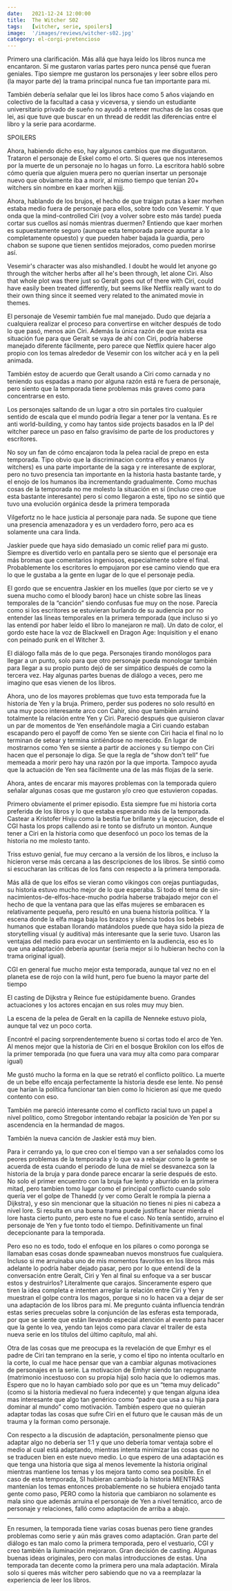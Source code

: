 ```yaml
---
date:   2021-12-24 12:00:00
title:  The Witcher S02
tags:   [witcher, serie, spoilers]
image:  '/images/reviews/witcher-s02.jpg'
category: el-corgi-pretencioso
---
```

Primero una clarificación. Más allá que haya leído los libros nunca me encantaron. Sí me gustaron varias partes pero nunca pensé que fueran geniales. Tipo siempre me gustaron los personajes y leer sobre ellos pero (la mayor parte de) la trama principal nunca fue tan importante para mi.

También debería señalar que lei los libros hace como 5 años viajando en colectivo de la facultad a casa y viceversa, y siendo un estudiante universitario privado de sueño no ayudó a retener muchas de las cosas que lei, asi que tuve que buscar en un thread de reddit las diferencias entre el libro y la serie para acordarme.

SPOILERS

Ahora, habiendo dicho eso, hay algunos cambios que me disgustaron. Trataron el personaje de Eskel como el orto. Si queres que nos interesemos por la muerte de un personaje no lo hagas un forro. La escritora habló sobre cómo quería que alguien muera pero no querían insertar un personaje nuevo que obviamente iba a morir, al mismo tiempo que tenían 20+ witchers sin nombre en kaer morhen kjjjj.

Ahora, hablando de los brujos, el hecho de que traigan putas a kaer morhen estaba medio fuera de personaje para ellos, sobre todo con Vesemir. Y que onda que la mind-controlled Ciri (voy a  volver sobre esto más tarde) pueda cortar sus cuellos así nomás mientras duermen? Entiendo que kaer morhen es supuestamente seguro (aunque esta temporada parece apuntar a lo completamente opuesto) y que pueden haber bajada la guardia, pero chabon se supone que tienen sentidos mejorados, como pueden morirse así.

Vesemir's character was also mishandled. I doubt he would let anyone go through the witcher herbs after all he's been through, let alone Ciri. Also that whole plot was there just so Geralt goes out of there with Ciri, could have easily been treated differently, but seems like Netflix really want to do their own thing since it seemed very related to the animated movie in themes.

El personaje de Vesemir también fue mal manejado. Dudo que dejaría a cualquiera realizar el proceso para convertirse en witcher después de todo lo que pasó, menos aún Ciri. Además la única razón de que exista esa situación fue para que Geralt se vaya de ahí con Ciri, podría haberse manejado diferente fácilmente, pero parece que Netflix quiere hacer algo propio con los temas alrededor de Vesemir con los witcher acá y en la peli animada.

También estoy de acuerdo que Geralt usando a Ciri como carnada y no teniendo sus espadas a mano por alguna razón está re fuera de personaje, pero siento que la temporada tiene problemas más graves como para concentrarse en esto.

Los personajes saltando de un lugar a otro sin portales tiro cualquier sentido de escala que el mundo podría llegar a tener por la ventana. Es re anti world-building, y como hay tantos side projects basados en la IP del witcher parece un paso en falso gravísimo de parte de los productores y escritores.

No soy un fan de cómo encajaron toda la pelea racial de prepo en esta temporada. Tipo obvio que la discriminacion contra elfos y enanos (y witchers) es una parte importante de la saga y re interesante de explorar, pero no tuvo presencia tan importante en la historia hasta bastante tarde, y el enojo de los humanos iba incrementando gradualmente. Como muchas cosas de la temporada no me molesto la situación en sí (incluso creo que esta bastante interesante) pero si como llegaron a este, tipo no se sintió que tuvo una evolución orgánica desde la primera temporada

Vilgefortz no le hace justicia al personaje para nada. Se supone que tiene una presencia amenazadora y es un verdadero forro, pero aca es solamente una cara linda.

Jaskier puede que haya sido demasiado un comic relief para mi gusto. Siempre es divertido verlo en pantalla pero se siento que el personaje era más bromas que comentarios ingeniosos, especialmente sobre el final. Probablemente los escritores lo empujaron por ese camino viendo que era lo que le gustaba a la gente en lugar de lo que el personaje pedía.

El gordo que se encuentra Jaskier en los muelles (que por cierto se ve y suena mucho como el bloody baron) hace un chiste sobre las líneas temporales de la “canción” siendo confusas fue muy on the nose. Parecía como si los escritores se estuvieran burlando de su audiencia por no entender las líneas temporales en la primera temporada (que incluso si yo las entendí por haber leído el libro lo manejaron re mal). Un dato de color, el gordo este hace la voz de Blackwell en Dragon Age: Inquisition y el enano con peinado punk en el Witcher 3.

El diálogo falla más de lo que pega. Personajes tirando monólogos para llegar a un punto, solo para que otro personaje pueda monologar también para llegar a su propio punto dejó de ser simpático después de como la tercera vez. Hay algunas partes buenas de diálogo a veces, pero me imagino que esas vienen de los libros.

Ahora, uno de los mayores problemas que tuvo esta temporada fue la historia de Yen y la bruja. Primero, perder sus poderes no solo resultó en una muy poco interesante arco con Cahir, sino que también arruinó totalmente la relación entre Yen y Ciri. Pareció después que quisieron clavar un par de momentos de Yen enseñándole magia a Ciri cuando estaban escapando pero el payoff de como Yen se siente con Ciri hacia el final no lo terminan de setear y termina sintiéndose no merecido. En lugar de mostrarnos como Yen se siente a partir de acciones y su tiempo con Ciri hacen que el personaje lo diga. Se que la regla de “show don't tell” fue memeada a morir pero hay una razón por la que importa. Tampoco ayuda que la actuación de Yen sea fácilmente una de las más flojas de la serie.

Ahora, antes de encarar mis mayores problemas con la temporada quiero señalar algunas cosas que me gustaron y/o creo que estuvieron copadas.

Primero obviamente el primer episodio. Esta siempre fue mi historia corta preferida de los libros y lo que estaba esperando más de la temporada. Castear a Kristofer Hivju como la bestia fue brillante y la ejecucion, desde el CGI hasta los props callendo asi re tonto se disfruto un monton. Aunque tener a Ciri en la historia como que desenfocó un poco los temas de la historia no me molesto tanto.


Triss estuvo genial, fue muy cercano a la versión de los libros, e incluso la hicieron verse más cercana a las descripciones de los libros. Se sintió como si escucharan las críticas de los fans con respecto a la primera temporada.

Más allá de que los elfos se vieran como vikingos con orejas puntiagudas, su historia estuvo mucho mejor de lo que esperaba. Si todo el tema de sin-nacimientos-de-elfos-hace-mucho podría haberse trabajado mejor con el hecho de que la ventana para que las elfas mujeres se embaracen es relativamente pequeña, pero resultó en una buena historia política. Y la escena donde la elfa maga baja los brazos y silencia todos los bebés humanos que estaban llorando matándolos puede que haya sido la pieza de storytelling visual (y auditiva) más interesante que la serie tuvo. Usaron las ventajas del medio para evocar un sentimiento en la audiencia, eso es lo que una adaptación debería apuntar (seria mejor si lo hubieran hecho con la trama original igual).

CGI en general fue mucho mejor esta temporada, aunque tal vez no en el planeta ese de rojo con la wild hunt, pero fue bueno la mayor parte del tiempo

El casting de Dijkstra y Reince fue estúpidamente bueno. Grandes actuaciones y los actores encajan en sus roles muy muy bien.

La escena de la pelea de Geralt en la capilla de Nenneke estuvo piola, aunque tal vez un poco corta.

Encontré el pacing sorprendentemente bueno si cortas todo el arco de Yen. Al menos mejor que la historia de Ciri en el bosque Brokilon con los elfos de la primer temporada (no que fuera una vara muy alta como para comparar igual)

Me gustó mucho la forma en la que se retrató el conflicto político. La muerte de un bebe elfo encaja perfectamente la historia desde ese lente. No pensé que harían la política funcionar tan bien como lo hicieron así que me quedo contento con eso.

También me pareció interesante como el conflicto racial tuvo un papel a nivel político, como Stregobor intentando rebajar la posición de Yen por su ascendencia en la hermandad de magos.

También la nueva canción de Jaskier está muy bien.

Para ir cerrando ya, lo que creo con el tiempo van a ser señalados como los peores problemas de la temporada y lo que va a rebajar como la gente se acuerda de esta cuando el periodo de luna de miel se desvanezca son la historia de la bruja y para donde parece encarar la serie después de esto. No solo el primer encuentro con la bruja fue lento y aburrido en la primera mitad, pero tambien tomo lugar como el principal conflicto cuando solo quería ver el golpe de Thanedd (y ver como Geralt le rompía la pierna a Dijkstra), y eso sin mencionar que la situación no tienes ni pies ni cabeza a nivel lore. Si resulta en una buena trama puede justificar hacer mierda el lore hasta cierto punto, pero este no fue el caso. No tenía sentido, arruino el personaje de Yen y fue tonto todo el tiempo. Definitivamente un final decepcionante para la temporada.

Pero eso no es todo, todo el enfoque en los pilares o como poronga se llamaban esas cosas donde spawneaban nuevos monstruos fue cualquiera. Incluso si me arruinaba uno de mis momentos favoritos en los libros más adelante lo podría haber dejado pasar, pero por lo que entendí de la conversación entre Geralt, Ciri y Yen al final su enfoque va a ser buscar estos y destruirlos? Literalmente que carajos. Sinceramente espero que tiren la idea completa e intenten arreglar la relación entre Ciri y Yen y muestran el golpe contra los magos, porque si no lo hacen va a dejar de ser una adaptación de los libros para mí. Me pregunto cuánta influencia tendrán estas series precuelas sobre la conjunción de las esferas esta temporada, por que se siente que están llevando especial atención al evento para hacer que la gente lo vea, yendo tan lejos como para clavar el trailer de esta nueva serie en los títulos del último capítulo, mal ahi.

Otra de las cosas que me preocupa es la revelación de que Emhyr es el padre de Ciri tan temprano en la serie, y como el tipo no intenta ocultarlo en la corte, lo cual me hace pensar que van a cambiar algunas motivaciones de personajes en la serie. La motivacion de Emhyr siendo tan repugnante (matrimonio incestuoso con su propia hija) solo hacia que lo odiemos mas. Espero que no lo hayan cambiado solo por que es un “tema muy delicado” (como si la historia medieval no fuera indecente) y que tengan alguna idea mas interesante que algo tan genérico como “padre que usa a su hija para dominar al mundo” como motivación. También espero que no quieran adaptar todas las cosas que sufre Ciri en el futuro que le causan más de un trauma y la forman como personaje.

Con respecto a la discusión de adaptación, personalmente pienso que adaptar algo no debería ser 1:1 y que uno debería tomar ventaja sobre el medio al cual está adaptando, mientras intenta minimizar las cosas que no se traducen bien en este nuevo medio. Lo que espero de una adaptación es que tenga una historia que siga al menos levemente la historia original mientras mantiene los temas y los mejora tanto como sea posible. En el caso de esta temporada, SI hubieran cambiado la historia MIENTRAS mantenían los temas entonces probablemente no se hubiera enojado tanta gente como paso, PERO como la historia que cambiaron no solamente es mala sino que además arruina el personaje de Yen a nivel temático, arco de personaje y relaciones, falló como adaptación de arriba a abajo.

<hr>

En resumen, la temporada tiene varias cosas buenas pero tiene grandes problemas como serie y aún más graves como adaptación. Gran parte del diálogo es tan malo como la primera temporada, pero el vestuario, CGI y creo también la iluminación mejoraron. Gran decisión de casting. Algunas buenas ideas originales, pero con malas introducciones de estas. Una temporada tan decente como la primera pero una mala adaptación. Mirala solo si queres más witcher pero sabiendo que no va a reemplazar la experiencia de leer los libros.

